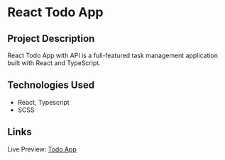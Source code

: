 # React Todo App 
## Project Description
React Todo App with API is a full-featured task management application built with React and TypeScript. 
## Technologies Used
- React, Typescript
- SCSS
## Links
Live Preview: [Todo App](https://shelyaa.github.io/to-do-app/)


